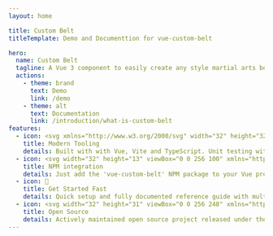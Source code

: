 ```yaml
---
layout: home

title: Custom Belt
titleTemplate: Demo and Documenttion for vue-custom-belt

hero:
  name: Custom Belt
  tagline: A Vue 3 component to easily create any style martial arts belt
  actions:
    - theme: brand
      text: Demo
      link: /demo
    - theme: alt
      text: Documentation
      link: /introduction/what-is-custom-belt
features:
  - icon: <svg xmlns="http://www.w3.org/2000/svg" width="32" height="32"><path fill="#41b883" d="M24.4 3.925H30l-14 24.15L2 3.925h10.71l3.29 5.6 3.22-5.6Z"/><path fill="#41b883" d="m2 3.925 14 24.15 14-24.15h-5.6L16 18.415 7.53 3.925Z"/><path fill="#35495e" d="M7.53 3.925 16 18.485l8.4-14.56h-5.18L16 9.525l-3.29-5.6Z"/></svg>
    title: Modern Tooling
    details: Built with with Vue, Vite and TypeScript. Unit testing with Vitest.
  - icon: <svg width="32" height="13" viewBox="0 0 256 100" xmlns="http://www.w3.org/2000/svg" preserveAspectRatio="xMinYMin meet"><path d="M0 0v85.498h71.166V99.83H128V85.498h128V0H0z" fill="#CB3837"/><path d="M42.502 14.332h-28.17v56.834h28.17V28.664h14.332v42.502h14.332V14.332H42.502zM85.498 14.332v71.166h28.664V71.166h28.17V14.332H85.498zM128 56.834h-13.838v-28.17H128v28.17zM184.834 14.332h-28.17v56.834h28.17V28.664h14.332v42.502h14.332V28.664h14.332v42.502h14.332V14.332h-57.328z" fill="#FFF"/></svg>
    title: NPM integration
    details: Just add the 'vue-custom-belt' NPM package to your Vue project and you are ready to go.
  - icon: 🚀
    title: Get Started Fast
    details: Quick setup and fully documented reference guide with multiple examples.
  - icon: <svg width="32" height="31" viewBox="0 0 256 248" xmlns="http://www.w3.org/2000/svg" preserveAspectRatio="xMidYMid"><path d="M143.337 167.832c22.063-8.473 33.082-33.231 24.612-55.301-8.47-22.07-33.222-33.092-55.284-24.62-22.063 8.473-33.081 33.232-24.612 55.302a42.796 42.796 0 0 0 24.612 24.619l-28.823 75.13C20.3 218.564-11.44 147.26 12.949 83.698c24.389-63.562 95.67-95.311 159.212-70.915 63.541 24.397 95.281 95.7 70.892 159.262a123.254 123.254 0 0 1-70.892 70.915l-28.824-75.129" fill="#3DA639"/><path d="M172.16 247.369a4.404 4.404 0 0 1-4.113-2.828l-28.824-75.13a4.408 4.408 0 0 1 2.535-5.694c9.571-3.675 17.14-10.86 21.31-20.23 4.17-9.369 4.442-19.802.767-29.376-7.585-19.766-29.831-29.673-49.59-22.085-19.76 7.589-29.664 29.842-22.078 49.607a38.446 38.446 0 0 0 22.077 22.084 4.408 4.408 0 0 1 2.535 5.694l-28.824 75.13a4.406 4.406 0 0 1-5.692 2.535c-31.83-12.22-56.998-36.11-70.867-67.266-13.868-31.156-14.778-65.85-2.56-97.69C21.051 50.28 44.933 25.104 76.08 11.23c31.146-13.873 65.829-14.783 97.66-2.562 31.83 12.221 56.998 36.11 70.866 67.266 13.869 31.156 14.778 65.85 2.56 97.69-12.942 33.732-39.706 60.504-73.427 73.451a4.397 4.397 0 0 1-1.578.293zM127.959 8.94c-16.433 0-32.83 3.456-48.294 10.343C50.67 32.2 28.436 55.637 17.063 85.28c-11.374 29.642-10.527 61.94 2.384 90.945 12.312 27.66 34.188 49.166 61.888 60.969l25.712-67.02a47.285 47.285 0 0 1-23.107-25.38c-9.327-24.304 2.85-51.666 27.146-60.996 24.297-9.33 51.649 2.852 60.976 27.154 4.519 11.773 4.183 24.602-.944 36.122-4.525 10.168-12.305 18.243-22.16 23.106l25.708 67.011c29.465-12.59 52.751-36.694 64.274-66.724 11.373-29.641 10.527-61.94-2.385-90.945-12.91-29.005-36.34-51.245-65.973-62.622-13.831-5.31-28.241-7.958-42.624-7.958zM237.741 229.575c-1.597 1.633-2.395 3.57-2.395 5.812 0 2.322.812 4.296 2.436 5.92 1.615 1.624 3.566 2.436 5.853 2.436 2.277 0 4.224-.816 5.839-2.45 1.615-1.642 2.422-3.61 2.422-5.906 0-2.233-.803-4.17-2.409-5.812-1.624-1.67-3.575-2.505-5.852-2.505-2.305 0-4.27.835-5.894 2.505zm12.917 13.012c-1.951 1.887-4.292 2.83-7.023 2.83-2.822 0-5.2-.966-7.132-2.898-1.933-1.933-2.9-4.31-2.9-7.132 0-2.931 1.044-5.368 3.131-7.31 1.96-1.814 4.26-2.722 6.9-2.722 2.768 0 5.132.98 7.092 2.94s2.94 4.324 2.94 7.092c0 2.849-1.003 5.249-3.008 7.2zm-6.111-10.549c-.4-.154-.962-.231-1.688-.231h-.708v3.226h1.13c.68 0 1.211-.136 1.592-.409.381-.272.572-.712.572-1.32 0-.608-.3-1.03-.898-1.266zm-5.309 8.929v-11.12c.69 0 1.722.002 3.097.007 1.375.004 2.14.011 2.293.02.88.064 1.61.254 2.192.572.989.544 1.483 1.429 1.483 2.654 0 .935-.26 1.61-.782 2.028-.522.417-1.164.667-1.926.749.698.145 1.225.358 1.579.64.653.525.98 1.356.98 2.49v.994c0 .108.006.217.02.326.014.11.038.218.075.327l.095.313h-2.777c-.09-.354-.15-.867-.176-1.538-.028-.672-.087-1.125-.177-1.361a1.348 1.348 0 0 0-.817-.817c-.218-.09-.549-.15-.994-.177l-.64-.04h-.612v3.933h-2.913z" fill="#1D531D"/></svg>
    title: Open Source
    details: Actively maintained open source project released under the MIT license.
---
```


<template style="display: inline;">
  <AnimatedBelts id="animatedBelt" style="padding-top: 50px; max-width: 600px;"/>
</template>

<script setup lang="ts">
import { onMounted } from 'vue';
import AnimatedBelts from './components/AnimatedBelts.vue';

onMounted(() => {
  // Move the animated belt to the main element
  const mains = document.getElementsByClassName('main');
  const belt = document.getElementById('animatedBelt');
  mains[0].appendChild(belt);
})
</script>
